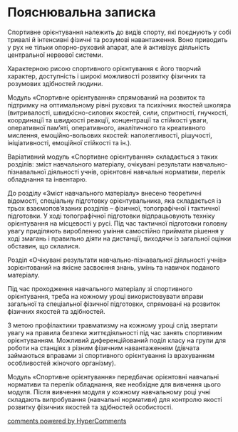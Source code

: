 <div id="hypercomments_widget" class="js-hypercomments-widget invisible"></div>

Пояснювальна записка
=============================

Спортивне орієнтування належить до видів спорту, які поєднують у собі тривалі й інтенсивні фізичні та розумові навантаження. Воно приводить у рух не тільки опорно-руховий апарат, але й активізує діяльність центральної нервової системи. 

Характерною рисою спортивного орієнтування є його творчий характер, доступність і широкі можливості розвитку фізичних та розумових здібностей людини.

Модуль «Спортивне орієнтування» спрямований на розвиток та підтримку на оптимальному рівні рухових та психічних якостей школяра (витривалості, швидкісно-силових якостей, сили, спритності, гнучкості, координації та швидкості реакції, концентрації та стійкості уваги, оперативної пам’яті, оперативного, аналітичного та креативного мислення, емоційно-вольових якостей: наполегливості, рішучості, ініціативності, емоційної стійкості та ін.).

Варіативний модуль «Спортивне орієнтування» складається з таких розділів: зміст навчального матеріалу, очікувані результати навчально-пізнавальної діяльності учнів, орієнтовні навчальні нормативи, перелік обладнання та інвентарю.

До розділу «Зміст навчального матеріалу» внесено теоретичні відомості, спеціальну підготовку орієнтувальника, яка складається із трьох взаємопов’язаних розділів – фізичної, топографічної і тактичної підготовки. У ході топографічної підготовки відпрацьовують техніку орієнтування на місцевості у русі. Під час тактичної підготовки головну увагу приділяють виробленню уміння самостійно приймати рішення у ході змагань і правильно діяти на дистанції, виходячи із загальної оцінки обставин, що склалися. 

Розділ «Очікувані результати навчально-пізнавальної діяльності учнів» зорієнтований на якісне засвоєння знань, умінь та навичок поданого матеріалу. 

Під час проходження навчального матеріалу зі спортивного орієнтування, треба на кожному уроці використовувати вправи загальної та спеціальної фізичної підготовки, спрямовані на розвиток фізичних якостей та здібностей.

З метою профілактики травматизму на кожному уроці слід звертати увагу на правила безпеки життєдіяльності під час занять спортивним орієнтуванням. Можливий диференційований поділ класу на групи для роботи на станціях з різним фізичним навантаженням (дівчата займаються вправами зі спортивного орієнтування із врахуванням особливостей жіночого організму). 

Модуль «Спортивне орієнтування» передбачає орієнтовні навчальні нормативи та перелік обладнання, яке необхідне для вивчення цього модуля. Після вивчення модуля у кожному навчальному році учні складають випробування (навчальні нормативи) для контролю якості розвитку фізичних якостей та здібностей особистості.


<div class="js-hypercomments-container">
    <a href="http://hypercomments.com" class="hc-link" title="comments widget">comments powered by HyperComments</a>
</div>